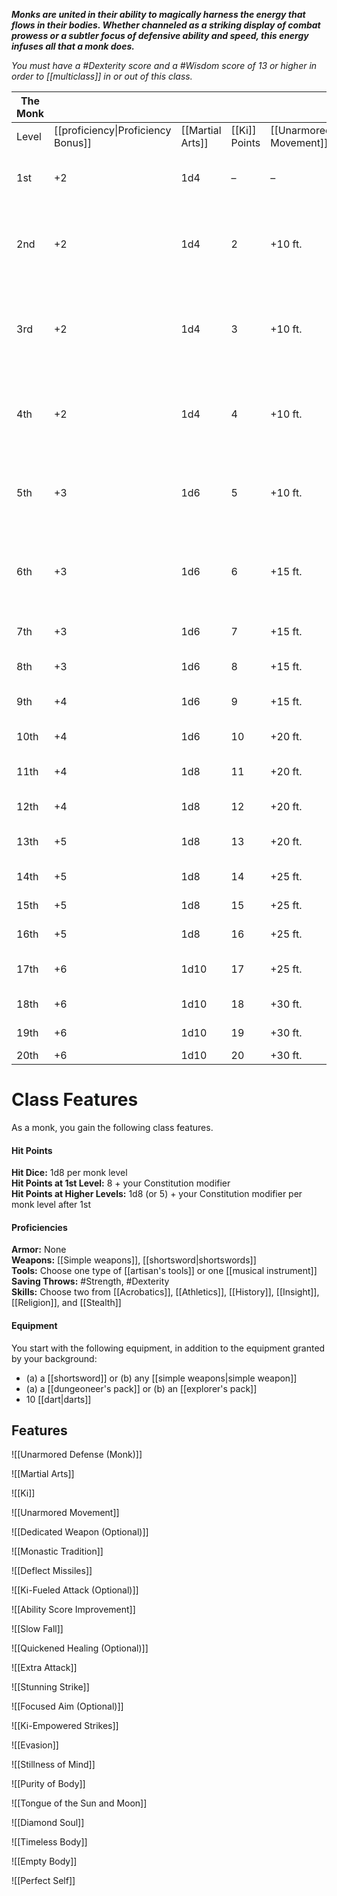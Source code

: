 **_Monks are united in their ability to magically harness the energy that flows in their bodies. Whether channeled as a striking display of combat prowess or a subtler focus of defensive ability and speed, this energy infuses all that a monk does._**

_You must have a #Dexterity score and a #Wisdom score of 13 or higher in order to [[multiclass]] in or out of this class._

| The Monk |                                    |              |           |                    |                                                                          |
| -------- | ---------------------------------- | ------------ | --------- | ------------------ | ------------------------------------------------------------------------ |
| Level    | [[proficiency\|Proficiency Bonus]] | [[Martial Arts]] | [[Ki]] Points | [[Unarmored Movement]] | Features                                                                 |
| 1st      | +2                                 | 1d4          | –         | –                  | [[Unarmored Defense (Barbarian)]], [[Martial Arts]]                          |
| 2nd      | +2                                 | 1d4          | 2         | +10 ft.            | [[Ki]], [[Unarmored Movement]], _[[Dedicated Weapon (Optional)]]_                    |
| 3rd      | +2                                 | 1d4          | 3         | +10 ft.            | [[Monastic Tradition]], [[Deflect Missiles]], _[[Ki-Fueled Attack (Optional)]]_      |
| 4th      | +2                                 | 1d4          | 4         | +10 ft.            | [[Ability Score Improvement]], [[Slow Fall]], _[[Quickened Healing (Optional)]]_ |
| 5th      | +3                                 | 1d6          | 5         | +10 ft.            | [[Extra Attack]], [[Stunning Strike]], _[[Focused Aim (Optional)]]_                  |
| 6th      | +3                                 | 1d6          | 6         | +15 ft.            | [[Ki-Empowered Strikes]], [[Monastic Tradition]] feature                         |
| 7th      | +3                                 | 1d6          | 7         | +15 ft.            | [[Evasion]], [[Stillness of Mind]]                                               |
| 8th      | +3                                 | 1d6          | 8         | +15 ft.            | [[Ability Score Improvement]]                                            |
| 9th      | +4                                 | 1d6          | 9         | +15 ft.            | [[Unarmored Movement]] improvement                                           |
| 10th     | +4                                 | 1d6          | 10        | +20 ft.            | [[Purity of Body]]                                                           |
| 11th     | +4                                 | 1d8          | 11        | +20 ft.            | [[Monastic Tradition]] feature                                               |
| 12th     | +4                                 | 1d8          | 12        | +20 ft.            | [[Ability Score Improvement]]                                            |
| 13th     | +5                                 | 1d8          | 13        | +20 ft.            | [[Tongue of the Sun and Moon]]                                               |
| 14th     | +5                                 | 1d8          | 14        | +25 ft.            | [[Diamond Soul]]                                                             |
| 15th     | +5                                 | 1d8          | 15        | +25 ft.            | [[Timeless Body]]                                                            |
| 16th     | +5                                 | 1d8          | 16        | +25 ft.            | [[Ability Score Improvement]]                                            |
| 17th     | +6                                 | 1d10         | 17        | +25 ft.            | [[Monastic Tradition]] feature                                               |
| 18th     | +6                                 | 1d10         | 18        | +30 ft.            | [[Empty Body]]                                                               |
| 19th     | +6                                 | 1d10         | 19        | +30 ft.            | [[Ability Score Improvement]]                                            |
| 20th     | +6                                 | 1d10         | 20        | +30 ft.            | [[Perfect Self]]                                                             |

# Class Features
As a monk, you gain the following class features.

#### Hit Points
**Hit Dice:** 1d8 per monk level  
**Hit Points at 1st Level:** 8 + your Constitution modifier  
**Hit Points at Higher Levels:** 1d8 (or 5) + your Constitution modifier per monk level after 1st

#### Proficiencies
**Armor:** None  
**Weapons:** [[Simple weapons]], [[shortsword|shortswords]]  
**Tools:** Choose one type of [[artisan's tools]] or one [[musical instrument]]  
**Saving Throws:** #Strength, #Dexterity  
**Skills:** Choose two from [[Acrobatics]], [[Athletics]], [[History]], [[Insight]], [[Religion]], and [[Stealth]]

#### Equipment
You start with the following equipment, in addition to the equipment granted by your background:
- (a) a [[shortsword]] or (b) any [[simple weapons|simple weapon]]
- (a) a [[dungeoneer's pack]] or (b) an [[explorer's pack]]
- 10 [[dart|darts]]

## Features

![[Unarmored Defense (Monk)]]

![[Martial Arts]]

![[Ki]]

![[Unarmored Movement]]

![[Dedicated Weapon (Optional)]]  

![[Monastic Tradition]]


![[Deflect Missiles]]

![[Ki-Fueled Attack (Optional)]]

![[Ability Score Improvement]]

![[Slow Fall]]

![[Quickened Healing (Optional)]]

![[Extra Attack]]

![[Stunning Strike]]

![[Focused Aim (Optional)]]

![[Ki-Empowered Strikes]]

![[Evasion]]

![[Stillness of Mind]]

![[Purity of Body]]

![[Tongue of the Sun and Moon]]

![[Diamond Soul]]

![[Timeless Body]]

![[Empty Body]]

![[Perfect Self]]
